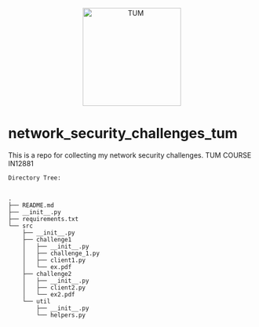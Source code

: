 
<p align="center">
  <a href="https://example.com/">
    <img src="https://upload.wikimedia.org/wikipedia/commons/b/ba/Tum_logo.gif" alt="TUM" width=200 height=200>
  </a>

  </p>

# network_security_challenges_tum
This is a repo for collecting my network security challenges. TUM COURSE IN12881


```
Directory Tree:


.
├── README.md
├── __init__.py
├── requirements.txt
└── src
    ├── __init__.py
    ├── challenge1
    │   ├── __init__.py
    │   ├── challenge_1.py
    │   ├── client1.py
    │   └── ex.pdf
    ├── challenge2
    │   ├── __init__.py
    │   ├── client2.py
    │   └── ex2.pdf
    └── util
        ├── __init__.py
        └── helpers.py
```
